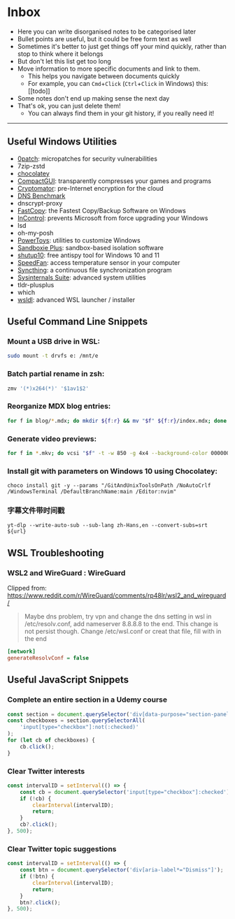 # Inbox

-   Here you can write disorganised notes to be categorised later
-   Bullet points are useful, but it could be free form text as well
-   Sometimes it's better to just get things off your mind quickly, rather than stop to think where it belongs
-   But don't let this list get too long
-   Move information to more specific documents and link to them.
    -   This helps you navigate between documents quickly
    -   For example, you can `Cmd`+`Click` (`Ctrl`+`Click` in Windows) this: [[todo]]
-   Some notes don't end up making sense the next day
-   That's ok, you can just delete them!
    -   You can always find them in your git history, if you really need it!

<hr>

## Useful Windows Utilities

-   [0patch](https://0patch.com/): micropatches for security vulnerabilities
-   7zip-zstd
-   [chocolatey](https://chocolatey.org/)
-   [CompactGUI](https://github.com/IridiumIO/CompactGUI): transparently compresses your games and programs
-   [Cryptomator](https://cryptomator.org/): pre-Internet encryption for the cloud
-   [DNS Benchmark](https://www.grc.com/dns/benchmark.htm)
-   dnscrypt-proxy
-   [FastCopy](https://fastcopy.jp/): the Fastest Copy/Backup Software on Windows
-   [InControl](https://www.grc.com/incontrol.htm): prevents Microsoft from force upgrading your Windows
-   lsd
-   oh-my-posh
-   [PowerToys](https://learn.microsoft.com/en-us/windows/powertoys/): utilities to customize Windows
-   [Sandboxie Plus](https://sandboxie-plus.com/): sandbox-based isolation software
-   [shutup10](https://www.oo-software.com/en/shutup10): free antispy tool for Windows 10 and 11
-   [SpeedFan](https://www.almico.com/speedfan.php): access temperature sensor in your computer
-   [Syncthing](https://syncthing.net/): a continuous file synchronization program
-   [Sysinternals Suite](https://learn.microsoft.com/en-us/sysinternals/): advanced system utilities
-   tldr-plusplus
-   which
-   [wsldl](https://github.com/yuk7/wsldl): advanced WSL launcher / installer

## Useful Command Line Snippets

### Mount a USB drive in WSL:

```zsh
sudo mount -t drvfs e: /mnt/e
```

### Batch partial rename in zsh:

```zsh
zmv '(*)x264(*)' '$1av1$2'
```

### Reorganize MDX blog entries:

```zsh
for f in blog/*.mdx; do mkdir ${f:r} && mv "$f" ${f:r}/index.mdx; done
```

### Generate video previews:

```zsh
for f in *.mkv; do vcsi "$f" -t -w 850 -g 4x4 --background-color 000000 --metadata-font-color ffffff --end-delay-percent 20 --metadata-font /usr/share/fonts/TTF/DejaVuSans-Bold.ttf; done
```

### Install git with parameters on Windows 10 using Chocolatey:

```posh
choco install git -y --params "/GitAndUnixToolsOnPath /NoAutoCrlf /WindowsTerminal /DefaultBranchName:main /Editor:nvim"
```

### 字幕文件带时间戳

```shell
yt-dlp --write-auto-sub --sub-lang zh-Hans,en --convert-subs=srt ${url}
```

## WSL Troubleshooting

### WSL2 and WireGuard : WireGuard

Clipped from: https://www.reddit.com/r/WireGuard/comments/rp48lr/wsl2_and_wireguard/

> Maybe dns problem, try vpn and change the dns setting in wsl in /etc/resolv.conf, add nameserver 8.8.8.8 to the end. This change is not persist though. Change /etc/wsl.conf or creat that file, fill with in the end

```ini
[network]
generateResolvConf = false
```

## Useful JavaScript Snippets

### Complete an entire section in a Udemy course

```javascript
const section = document.querySelector('div[data-purpose="section-panel-16"]');
const checkboxes = section.querySelectorAll(
	'input[type="checkbox"]:not(:checked)'
);
for (let cb of checkboxes) {
	cb.click();
}
```

### Clear Twitter interests

```javascript
const intervalID = setInterval(() => {
	const cb = document.querySelector('input[type="checkbox"]:checked');
	if (!cb) {
		clearInterval(intervalID);
		return;
	}
	cb?.click();
}, 500);
```

### Clear Twitter topic suggestions

```javascript
const intervalID = setInterval(() => {
	const btn = document.querySelector('div[aria-label*="Dismiss"]');
	if (!btn) {
		clearInterval(intervalID);
		return;
	}
	btn?.click();
}, 500);
```
